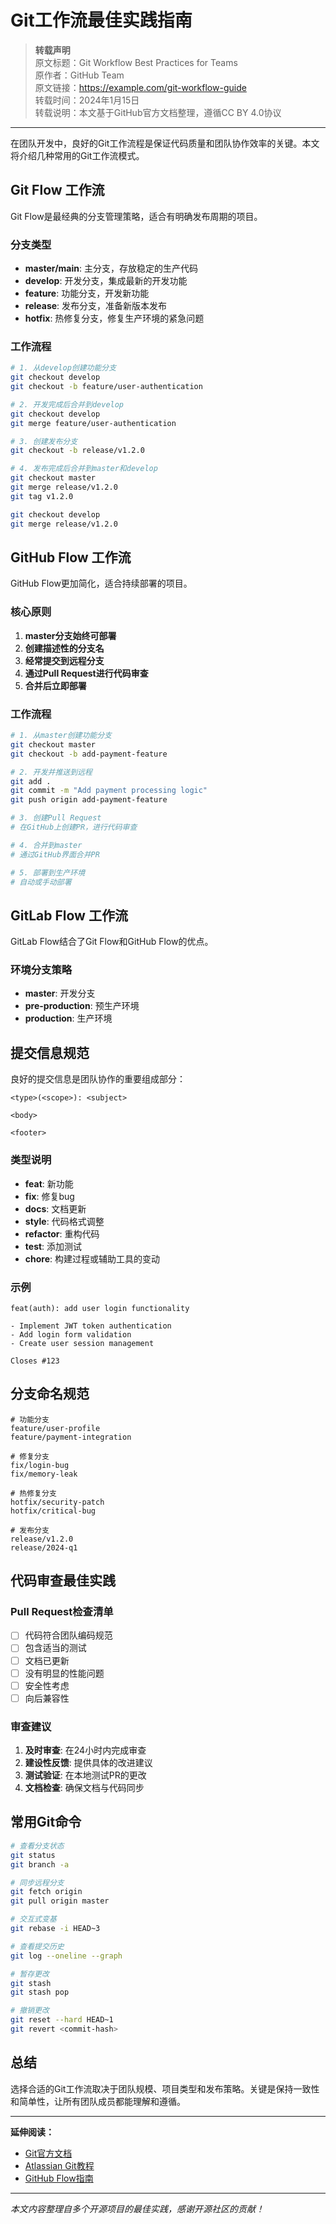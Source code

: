 # Git工作流最佳实践指南

> **转载声明**  
> 原文标题：Git Workflow Best Practices for Teams  
> 原作者：GitHub Team  
> 原文链接：https://example.com/git-workflow-guide  
> 转载时间：2024年1月15日  
> 转载说明：本文基于GitHub官方文档整理，遵循CC BY 4.0协议

---

在团队开发中，良好的Git工作流程是保证代码质量和团队协作效率的关键。本文将介绍几种常用的Git工作流模式。

## Git Flow 工作流

Git Flow是最经典的分支管理策略，适合有明确发布周期的项目。

### 分支类型

- **master/main**: 主分支，存放稳定的生产代码
- **develop**: 开发分支，集成最新的开发功能
- **feature**: 功能分支，开发新功能
- **release**: 发布分支，准备新版本发布
- **hotfix**: 热修复分支，修复生产环境的紧急问题

### 工作流程

```bash
# 1. 从develop创建功能分支
git checkout develop
git checkout -b feature/user-authentication

# 2. 开发完成后合并到develop
git checkout develop
git merge feature/user-authentication

# 3. 创建发布分支
git checkout -b release/v1.2.0

# 4. 发布完成后合并到master和develop
git checkout master
git merge release/v1.2.0
git tag v1.2.0

git checkout develop
git merge release/v1.2.0
```

## GitHub Flow 工作流

GitHub Flow更加简化，适合持续部署的项目。

### 核心原则

1. **master分支始终可部署**
2. **创建描述性的分支名**
3. **经常提交到远程分支**
4. **通过Pull Request进行代码审查**
5. **合并后立即部署**

### 工作流程

```bash
# 1. 从master创建功能分支
git checkout master
git checkout -b add-payment-feature

# 2. 开发并推送到远程
git add .
git commit -m "Add payment processing logic"
git push origin add-payment-feature

# 3. 创建Pull Request
# 在GitHub上创建PR，进行代码审查

# 4. 合并到master
# 通过GitHub界面合并PR

# 5. 部署到生产环境
# 自动或手动部署
```

## GitLab Flow 工作流

GitLab Flow结合了Git Flow和GitHub Flow的优点。

### 环境分支策略

- **master**: 开发分支
- **pre-production**: 预生产环境
- **production**: 生产环境

## 提交信息规范

良好的提交信息是团队协作的重要组成部分：

```
<type>(<scope>): <subject>

<body>

<footer>
```

### 类型说明

- **feat**: 新功能
- **fix**: 修复bug
- **docs**: 文档更新
- **style**: 代码格式调整
- **refactor**: 重构代码
- **test**: 添加测试
- **chore**: 构建过程或辅助工具的变动

### 示例

```
feat(auth): add user login functionality

- Implement JWT token authentication
- Add login form validation
- Create user session management

Closes #123
```

## 分支命名规范

```
# 功能分支
feature/user-profile
feature/payment-integration

# 修复分支
fix/login-bug
fix/memory-leak

# 热修复分支
hotfix/security-patch
hotfix/critical-bug

# 发布分支
release/v1.2.0
release/2024-q1
```

## 代码审查最佳实践

### Pull Request检查清单

- [ ] 代码符合团队编码规范
- [ ] 包含适当的测试
- [ ] 文档已更新
- [ ] 没有明显的性能问题
- [ ] 安全性考虑
- [ ] 向后兼容性

### 审查建议

1. **及时审查**: 在24小时内完成审查
2. **建设性反馈**: 提供具体的改进建议
3. **测试验证**: 在本地测试PR的更改
4. **文档检查**: 确保文档与代码同步

## 常用Git命令

```bash
# 查看分支状态
git status
git branch -a

# 同步远程分支
git fetch origin
git pull origin master

# 交互式变基
git rebase -i HEAD~3

# 查看提交历史
git log --oneline --graph

# 暂存更改
git stash
git stash pop

# 撤销更改
git reset --hard HEAD~1
git revert <commit-hash>
```

## 总结

选择合适的Git工作流取决于团队规模、项目类型和发布策略。关键是保持一致性和简单性，让所有团队成员都能理解和遵循。

---

**延伸阅读：**
- [Git官方文档](https://git-scm.com/doc)
- [Atlassian Git教程](https://www.atlassian.com/git/tutorials)
- [GitHub Flow指南](https://guides.github.com/introduction/flow/)

---

*本文内容整理自多个开源项目的最佳实践，感谢开源社区的贡献！*